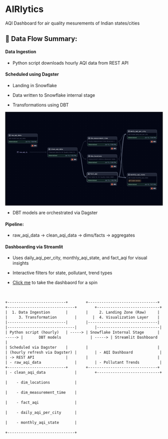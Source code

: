 
# AIRlytics
 AQI Dashboard for air quality mesurements of Indian states/cities

## 🔁 Data Flow Summary:

#### Data Ingestion

- Python script downloads hourly AQI data from REST API

#### Scheduled using Dagster

- Landing in Snowflake

- Data written to Snowflake internal stage

- Transformations using DBT
<img src="../../images/AIRlytics_DBT_model.png" align="center" />

- DBT models are orchestrated via Dagster

#### Pipeline: 
- raw_aqi_data → clean_aqi_data → dims/facts → aggregates

#### Dashboarding via Streamlit

- Uses daily_aqi_per_city, monthly_aqi_state, and fact_aqi for visual insights

- Interactive filters for state, pollutant, trend types
- [Click me](https://data-alchemist.streamlit.app/) to take the dashbaord for a spin 

```


+--------------------------+        +-------------------------------+        +------------------------------+        +----------------------------+
|  1. Data Ingestion       |        |     2. Landing Zone (Raw)     |        |     3. Transformation        |       |  4. Visualization Layer    |
|--------------------------|        |-------------------------------|        |------------------------------|        |----------------------------|
| Python script (hourly)   | -----> | Snowflake Internal Stage      | -----> |       DBT models             | -----> | Streamlit Dashboard        |
| Scheduled via Dagster    |        |                               |        | (hourly refresh via Dagster) |        | - AQI Dashboard            |
| -> REST API              |        |                               |        | - raw_aqi_data               |        | - Pollutant Trends         |
+--------------------------+        +-------------------------------+        | - clean_aqi_data             |        +----------------------------+
                                                                             |    - dim_locations           |
                                                                             |    - dim_measurement_time    |
                                                                             |    - fact_aqi                |
                                                                             |    - daily_aqi_per_city      |
                                                                             |    - monthly_aqi_state       |
                                                                             +------------------------------+


```